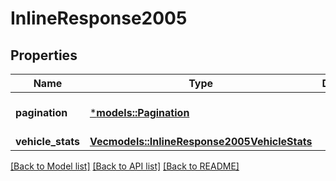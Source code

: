 # InlineResponse2005

## Properties
Name | Type | Description | Notes
------------ | ------------- | ------------- | -------------
**pagination** | [***models::Pagination**](Pagination.md) |  | [optional] [default to None]
**vehicle_stats** | [**Vec<models::InlineResponse2005VehicleStats>**](inline_response_200_5_vehicleStats.md) |  | 

[[Back to Model list]](../README.md#documentation-for-models) [[Back to API list]](../README.md#documentation-for-api-endpoints) [[Back to README]](../README.md)


